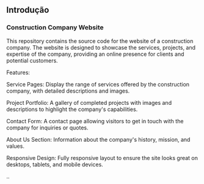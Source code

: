 ## Introdução

### Construction Company Website

This repository contains the source code for the website of a construction company. The website is designed to showcase the services, projects, and expertise of the company, providing an online presence for clients and potential customers.

Features:

Service Pages: Display the range of services offered by the construction company, with detailed descriptions and images.

Project Portfolio: A gallery of completed projects with images and descriptions to highlight the company's capabilities.

Contact Form: A contact page allowing visitors to get in touch with the company for inquiries or quotes.

About Us Section: Information about the company's history, mission, and values.

Responsive Design: Fully responsive layout to ensure the site looks great on desktops, tablets, and mobile devices.

..